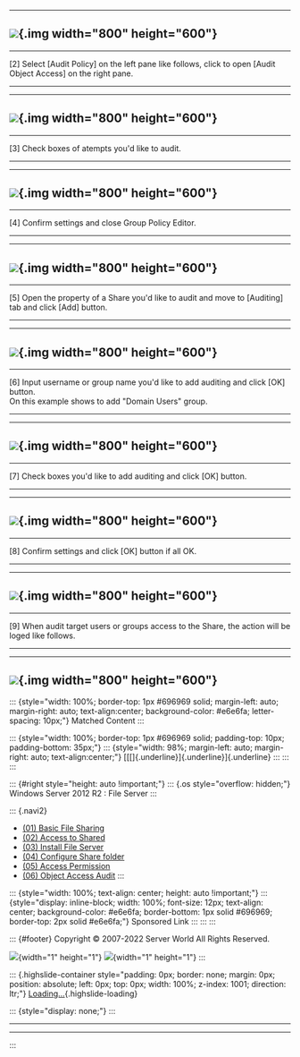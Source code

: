

  --------------------------------------------------------------------------------------------------------------------------------------------------------
  ![](./Windows%20Server%202012%20R2%20_%20File%20Server%20_%20Object%20Access%20Audit%20_%20Server%20World_files/37.png){.img width="800" height="600"}
  --------------------------------------------------------------------------------------------------------------------------------------------------------

  ------- -----------------------------------------------------------------------------------------------------------------
  \[2\]   Select \[Audit Policy\] on the left pane like follows, click to open \[Audit Object Access\] on the right pane.
  ------- -----------------------------------------------------------------------------------------------------------------

  --------------------------------------------------------------------------------------------------------------------------------------------------------
  ![](./Windows%20Server%202012%20R2%20_%20File%20Server%20_%20Object%20Access%20Audit%20_%20Server%20World_files/38.png){.img width="800" height="600"}
  --------------------------------------------------------------------------------------------------------------------------------------------------------

  ------- ----------------------------------------------
  \[3\]   Check boxes of atempts you\'d like to audit.
  ------- ----------------------------------------------

  --------------------------------------------------------------------------------------------------------------------------------------------------------
  ![](./Windows%20Server%202012%20R2%20_%20File%20Server%20_%20Object%20Access%20Audit%20_%20Server%20World_files/39.png){.img width="800" height="600"}
  --------------------------------------------------------------------------------------------------------------------------------------------------------

  ------- -------------------------------------------------
  \[4\]   Confirm settings and close Group Policy Editor.
  ------- -------------------------------------------------

  --------------------------------------------------------------------------------------------------------------------------------------------------------
  ![](./Windows%20Server%202012%20R2%20_%20File%20Server%20_%20Object%20Access%20Audit%20_%20Server%20World_files/40.png){.img width="800" height="600"}
  --------------------------------------------------------------------------------------------------------------------------------------------------------

  ------- ----------------------------------------------------------------------------------------------------------
  \[5\]   Open the property of a Share you\'d like to audit and move to \[Auditing\] tab and click \[Add\] button.
  ------- ----------------------------------------------------------------------------------------------------------

  --------------------------------------------------------------------------------------------------------------------------------------------------------
  ![](./Windows%20Server%202012%20R2%20_%20File%20Server%20_%20Object%20Access%20Audit%20_%20Server%20World_files/41.png){.img width="800" height="600"}
  --------------------------------------------------------------------------------------------------------------------------------------------------------

  ----------------------------------- -----------------------------------
  \[6\]                               Input username or group name you\'d
                                      like to add auditing and click
                                      \[OK\] button.\
                                      On this example shows to add
                                      \"Domain Users\" group.

  ----------------------------------- -----------------------------------

  --------------------------------------------------------------------------------------------------------------------------------------------------------
  ![](./Windows%20Server%202012%20R2%20_%20File%20Server%20_%20Object%20Access%20Audit%20_%20Server%20World_files/42.png){.img width="800" height="600"}
  --------------------------------------------------------------------------------------------------------------------------------------------------------

  ------- ------------------------------------------------------------------
  \[7\]   Check boxes you\'d like to add auditing and click \[OK\] button.
  ------- ------------------------------------------------------------------

  --------------------------------------------------------------------------------------------------------------------------------------------------------
  ![](./Windows%20Server%202012%20R2%20_%20File%20Server%20_%20Object%20Access%20Audit%20_%20Server%20World_files/43.png){.img width="800" height="600"}
  --------------------------------------------------------------------------------------------------------------------------------------------------------

  ------- -----------------------------------------------------
  \[8\]   Confirm settings and click \[OK\] button if all OK.
  ------- -----------------------------------------------------

  --------------------------------------------------------------------------------------------------------------------------------------------------------
  ![](./Windows%20Server%202012%20R2%20_%20File%20Server%20_%20Object%20Access%20Audit%20_%20Server%20World_files/44.png){.img width="800" height="600"}
  --------------------------------------------------------------------------------------------------------------------------------------------------------

  ------- -----------------------------------------------------------------------------------------------
  \[9\]   When audit target users or groups access to the Share, the action will be loged like follows.
  ------- -----------------------------------------------------------------------------------------------

  --------------------------------------------------------------------------------------------------------------------------------------------------------
  ![](./Windows%20Server%202012%20R2%20_%20File%20Server%20_%20Object%20Access%20Audit%20_%20Server%20World_files/45.png){.img width="800" height="600"}
  --------------------------------------------------------------------------------------------------------------------------------------------------------

::: {style="width: 100%; border-top: 1px #696969 solid; margin-left: auto; margin-right: auto; text-align:center; background-color: #e6e6fa; letter-spacing: 10px;"}
Matched Content
:::

::: {style="width: 100%; border-top: 1px #696969 solid; padding-top: 10px; padding-bottom: 35px;"}
::: {style="width: 98%; margin-left: auto; margin-right: auto; text-align:center;"}
[[[]{.underline}]{.underline}]{.underline}
:::
:::
:::

::: {#right style="height: auto !important;"}
::: {.os style="overflow: hidden;"}
Windows Server 2012 R2 : File Server
:::

::: {.navi2}
-   [(01) Basic File
    Sharing](https://www.server-world.info/en/note?os=Windows_Server_2012&p=smb&f=1)
-   [(02) Access to
    Shared](https://www.server-world.info/en/note?os=Windows_Server_2012&p=smb&f=2)
-   [(03) Install File
    Server](https://www.server-world.info/en/note?os=Windows_Server_2012&p=smb&f=3)
-   [(04) Configure Share
    folder](https://www.server-world.info/en/note?os=Windows_Server_2012&p=smb&f=4)
-   [(05) Access
    Permission](https://www.server-world.info/en/note?os=Windows_Server_2012&p=smb&f=5)
-   [(06) Object Access
    Audit](https://www.server-world.info/en/note?os=Windows_Server_2012&p=smb&f=6)
:::

::: {style="width: 100%; text-align: center; height: auto !important;"}
::: {style="display: inline-block; width: 100%; font-size: 12px; text-align: center; background-color: #e6e6fa; border-bottom: 1px solid #696969; border-top: 2px solid #e6e6fa;"}
Sponsored Link
:::
:::
:::

::: {#footer}
Copyright © 2007-2022 Server World All Rights Reserved.

![](./Windows%20Server%202012%20R2%20_%20File%20Server%20_%20Object%20Access%20Audit%20_%20Server%20World_files/access.cgi){width="1"
height="1"}
![](./Windows%20Server%202012%20R2%20_%20File%20Server%20_%20Object%20Access%20Audit%20_%20Server%20World_files/count.cgi){width="1"
height="1"}
:::

::: {.highslide-container style="padding: 0px; border: none; margin: 0px; position: absolute; left: 0px; top: 0px; width: 100%; z-index: 1001; direction: ltr;"}
[Loading\...](javascript:; "Click to cancel"){.highslide-loading}

::: {style="display: none;"}
:::

  -- -- --
        
        
        
  -- -- --
:::
